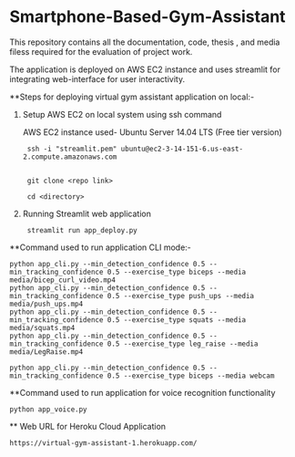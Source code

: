 # Smartphone-Based-Gym-Assistant
This repository contains all the documentation, code, thesis , and media filess required for the evaluation of project work.

The application is deployed on AWS EC2 instance and uses streamlit for integrating web-interface for user interactivity.


**Steps for deploying virtual gym assistant application on local:-

1. Setup AWS EC2 on local system using ssh command

    AWS EC2 instance used- Ubuntu Server 14.04 LTS (Free tier version)

        ssh -i "streamlit.pem" ubuntu@ec2-3-14-151-6.us-east-2.compute.amazonaws.com
    
    
        git clone <repo link>
  
        cd <directory>
  
2. Running Streamlit web application
  
        streamlit run app_deploy.py
  
 
**Command used to run application CLI mode:-
  
    python app_cli.py --min_detection_confidence 0.5 --min_tracking_confidence 0.5 --exercise_type biceps --media media/bicep_curl_video.mp4
    python app_cli.py --min_detection_confidence 0.5 --min_tracking_confidence 0.5 --exercise_type push_ups --media media/push_ups.mp4
    python app_cli.py --min_detection_confidence 0.5 --min_tracking_confidence 0.5 --exercise_type squats --media media/squats.mp4
    python app_cli.py --min_detection_confidence 0.5 --min_tracking_confidence 0.5 --exercise_type leg_raise --media media/LegRaise.mp4

    python app_cli.py --min_detection_confidence 0.5 --min_tracking_confidence 0.5 --exercise_type biceps --media webcam
  

**Command used to run application for voice recognition functionality
  
    python app_voice.py
    
** Web URL for Heroku Cloud Application

    https://virtual-gym-assistant-1.herokuapp.com/


  
  
